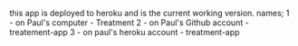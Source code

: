 this app is deployed to heroku and is the current working version.
names;
1 - on Paul's computer - Treatment
2 - on Paul's Github account - treatement-app
3 - on paul's heroku account - treatment-app
